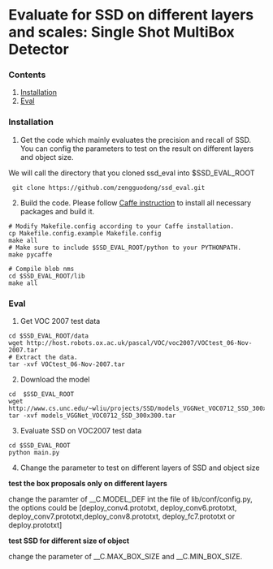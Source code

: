 # Evaluate for SSD on different layers and scales: Single Shot MultiBox Detector


### Contents
1. [Installation](#installation)
2. [Eval](#Eval)

### Installation
1. Get the code which mainly evaluates the precision and recall of SSD.
You can config the parameters to test on the result on different layers and object size.

  We will call the directory that you cloned ssd_eval into $SSD_EVAL_ROOT

 ```Shell
  git clone https://github.com/zengguodong/ssd_eval.git
  ```


2. Build the code. Please follow [Caffe instruction](http://caffe.berkeleyvision.org/installation.html) to install all necessary packages and build it.

  ```Shell
  # Modify Makefile.config according to your Caffe installation.
  cp Makefile.config.example Makefile.config
  make all
  # Make sure to include $SSD_EVAL_ROOT/python to your PYTHONPATH.
  make pycaffe

  # Compile blob nms
  cd $SSD_EVAL_ROOT/lib
  make all
  ```


### Eval
1.  Get VOC 2007 test data
  ```Shell
 cd $SSD_EVAL_ROOT/data
  wget http://host.robots.ox.ac.uk/pascal/VOC/voc2007/VOCtest_06-Nov-2007.tar
  # Extract the data.
  tar -xvf VOCtest_06-Nov-2007.tar
  ```

2. Download the model 
  ```Shell
cd  $SSD_EVAL_ROOT
wget http://www.cs.unc.edu/~wliu/projects/SSD/models_VGGNet_VOC0712_SSD_300x300.tar.gz
tar -xvf models_VGGNet_VOC0712_SSD_300x300.tar
  ```

3. Evaluate SSD on VOC2007 test data
  ```Shell
cd $SSD_EVAL_ROOT
python main.py
  ```

4. Change the parameter to test on different layers of SSD and object size

**test the box proposals only on different layers**

 change the paramter of __C.MODEL_DEF int the file of lib/conf/config.py, the options could be [deploy_conv4.prototxt, deploy_conv6.prototxt, deploy_conv7.prototxt,deploy_conv8.prototxt, deploy_fc7.prototxt or deploy.prototxt]

**test SSD for different size of object**

change the parameter of __C.MAX_BOX_SIZE and __C.MIN_BOX_SIZE. 